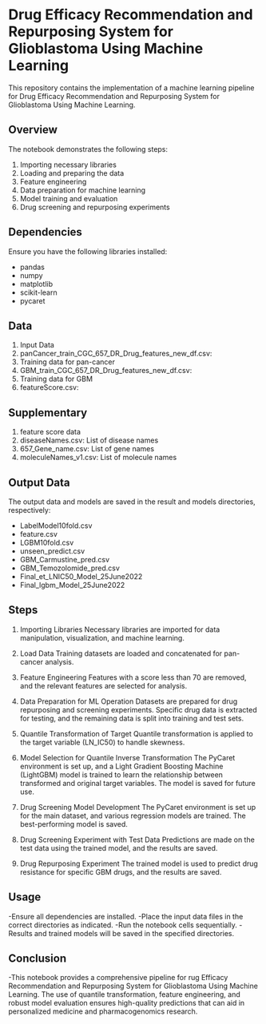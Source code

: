 
# Drug Efficacy Recommendation and Repurposing System for Glioblastoma Using Machine Learning


This repository contains the implementation of a machine learning pipeline for  Drug Efficacy Recommendation and Repurposing System for Glioblastoma Using Machine Learning. 

## Overview

The notebook demonstrates the following steps:
1. Importing necessary libraries
2. Loading and preparing the data
3. Feature engineering
4. Data preparation for machine learning
5. Model training and evaluation
6. Drug screening and repurposing experiments

## Dependencies

Ensure you have the following libraries installed:
- pandas
- numpy
- matplotlib
- scikit-learn
- pycaret


## Data

1. Input Data
2. panCancer_train_CGC_657_DR_Drug_features_new_df.csv: 
3. Training data for pan-cancer
4. GBM_train_CGC_657_DR_Drug_features_new_df.csv: 
5. Training data for GBM
6. featureScore.csv: 
## Supplementary 
1. feature score data
2. diseaseNames.csv: List of disease names
3. 657_Gene_name.csv: List of gene names
4. moleculeNames_v1.csv: List of molecule names
## Output Data
The output data and models are saved in the result and models directories, respectively:

- LabelModel10fold.csv
- feature.csv
- LGBM10fold.csv
- unseen_predict.csv
- GBM_Carmustine_pred.csv
- GBM_Temozolomide_pred.csv
- Final_et_LNIC50_Model_25June2022
- Final_lgbm_Model_25June2022
## Steps
1. Importing Libraries
Necessary libraries are imported for data manipulation, visualization, and machine learning.

2. Load Data
Training datasets are loaded and concatenated for pan-cancer analysis.

3. Feature Engineering
Features with a score less than 70 are removed, and the relevant features are selected for analysis.

4. Data Preparation for ML Operation
Datasets are prepared for drug repurposing and screening experiments. Specific drug data is extracted for testing, and the remaining data is split into training and test sets.

5. Quantile Transformation of Target
Quantile transformation is applied to the target variable (LN_IC50) to handle skewness.

6. Model Selection for Quantile Inverse Transformation
The PyCaret environment is set up, and a Light Gradient Boosting Machine (LightGBM) model is trained to learn the relationship between transformed and original target variables. The model is saved for future use.

7. Drug Screening Model Development
The PyCaret environment is set up for the main dataset, and various regression models are trained. The best-performing model is saved.

8. Drug Screening Experiment with Test Data
Predictions are made on the test data using the trained model, and the results are saved.

9. Drug Repurposing Experiment
The trained model is used to predict drug resistance for specific GBM drugs, and the results are saved.

## Usage
-Ensure all dependencies are installed.
-Place the input data files in the correct directories as indicated.
-Run the notebook cells sequentially.
-Results and trained models will be saved in the specified directories.
## Conclusion
-This notebook provides a comprehensive pipeline for rug Efficacy Recommendation and Repurposing System for Glioblastoma Using Machine Learning. The use of quantile transformation, feature engineering, and robust model evaluation ensures high-quality predictions that can aid in personalized medicine and pharmacogenomics research.
